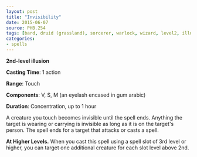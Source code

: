 ```yaml
---
layout: post
title: "Invisibility"
date: 2015-06-07
source: PHB.254
tags: [bard, druid (grassland), sorcerer, warlock, wizard, level2, illusion]
categories:
- spells
---
```


**2nd-level illusion**

**Casting Time**: 1 action

**Range**: Touch

**Components**: V, S, M (an eyelash encased in gum arabic)

**Duration**: Concentration, up to 1 hour

A creature you touch becomes invisible until the spell ends. Anything the target is wearing or carrying is invisible as long as it is on the target's person. The spell ends for a target that attacks or casts a spell.

**At Higher Levels.** When you cast this spell using a spell slot of 3rd level or higher, you can target one additional creature for each slot level above 2nd.
